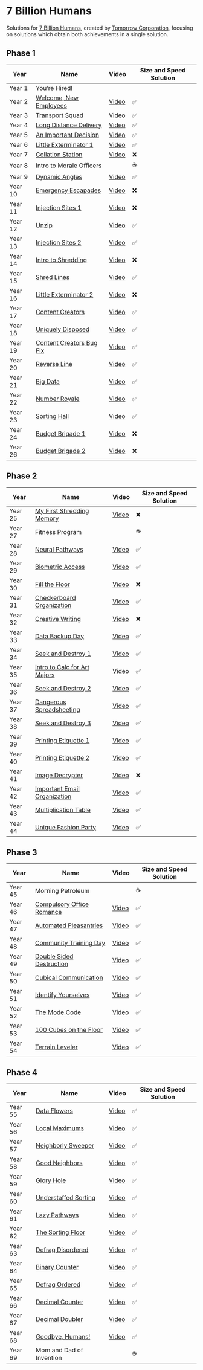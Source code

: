 # 7 Billion Humans

Solutions for [7 Billion Humans](https://tomorrowcorporation.com/7billionhumans), created by [Tomorrow Corporation](https://tomorrowcorporation.com), focusing on solutions which obtain both achievements in a single solution.

## Phase 1

| Year    | Name                                         | Video                                                | Size and Speed Solution |
|---------|----------------------------------------------|------------------------------------------------------|-------------------------|
| Year 1  | You’re Hired!                                |                                                      |                         |
| Year 2  | [Welcome, New Employees](Year02/README.md)   | [Video](https://www.youtube.com/watch?v=4mtJ3X_XIJ8) | &#x2705;                |
| Year 3  | [Transport Squad](Year03/README.md)          | [Video](https://www.youtube.com/watch?v=4mtJ3X_XIJ8) | &#x2705;                |
| Year 4  | [Long Distance Delivery](Year04/README.md)   | [Video](https://www.youtube.com/watch?v=4mtJ3X_XIJ8) | &#x2705;                |
| Year 5  | [An Important Decision](Year05/README.md)    | [Video](https://www.youtube.com/watch?v=4mtJ3X_XIJ8) | &#x2705;                |
| Year 6  | [Little Exterminator 1](Year06/README.md)    | [Video](https://www.youtube.com/watch?v=4mtJ3X_XIJ8) | &#x2705;                |
| Year 7  | [Collation Station](Year07/README.md)        | [Video](https://www.youtube.com/watch?v=4mtJ3X_XIJ8) | &#x274C;                |
| Year 8  | Intro to Morale Officers                     |                                                      | &#x2615;                |
| Year 9  | [Dynamic Angles](Year09/README.md)           | [Video](https://www.youtube.com/watch?v=1-6M_yS5SmQ) | &#x2705;                |
| Year 10 | [Emergency Escapades](Year10/README.md)      | [Video](https://www.youtube.com/watch?v=1-6M_yS5SmQ) | &#x274C;                |
| Year 11 | [Injection Sites 1](Year11/README.md)        | [Video](https://www.youtube.com/watch?v=1-6M_yS5SmQ) | &#x274C;                |
| Year 12 | [Unzip](Year12/README.md)                    | [Video](https://www.youtube.com/watch?v=DlpgCLl9MTo) | &#x2705;                |
| Year 13 | [Injection Sites 2](Year13/README.md)        | [Video](https://www.youtube.com/watch?v=DlpgCLl9MTo) | &#x2705;                |
| Year 14 | [Intro to Shredding](Year14/README.md)       | [Video](https://www.youtube.com/watch?v=DlpgCLl9MTo) | &#x274C;                |
| Year 15 | [Shred Lines](Year15/README.md)              | [Video](https://www.youtube.com/watch?v=Xm7pqxbYgOg) | &#x2705;                |
| Year 16 | [Little Exterminator 2](Year16/README.md)    | [Video](https://www.youtube.com/watch?v=Xm7pqxbYgOg) | &#x274C;                |
| Year 17 | [Content Creators](Year17/README.md)         | [Video](https://www.youtube.com/watch?v=Xm7pqxbYgOg) | &#x2705;                |
| Year 18 | [Uniquely Disposed](Year18/README.md)        | [Video](https://www.youtube.com/watch?v=Xm7pqxbYgOg) | &#x2705;                |
| Year 19 | [Content Creators Bug Fix](Year19/README.md) | [Video](https://www.youtube.com/watch?v=Xm7pqxbYgOg) | &#x2705;                |
| Year 20 | [Reverse Line](Year20/README.md)             | [Video](https://www.youtube.com/watch?v=Xm7pqxbYgOg) | &#x2705;                |
| Year 21 | [Big Data](Year21/README.md)                 | [Video](https://www.youtube.com/watch?v=ONfqP2TH_T0) | &#x2705;                |
| Year 22 | [Number Royale](Year22/README.md)            | [Video](https://www.youtube.com/watch?v=ONfqP2TH_T0) | &#x2705;                |
| Year 23 | [Sorting Hall](Year23/README.md)             | [Video](https://www.youtube.com/watch?v=ONfqP2TH_T0) | &#x2705;                |
| Year 24 | [Budget Brigade 1](Year24/README.md)         | [Video](https://www.youtube.com/watch?v=ONfqP2TH_T0) | &#x274C;                |
| Year 26 | [Budget Brigade 2](Year26/README.md)         | [Video](https://www.youtube.com/watch?v=jCHxZWsfqWM) | &#x274C;                |

## Phase 2

| Year    | Name                                             | Video                                                          | Size and Speed Solution |
|---------|--------------------------------------------------|----------------------------------------------------------------|-------------------------|
| Year 25 | [My First Shredding Memory](Year25/README.md)    | [Video](https://www.youtube.com/watch?v=jCHxZWsfqWM)           | &#x274C;                |
| Year 27 | Fitness Program                                  |                                                                | &#x2615;                |                                                                
| Year 28 | [Neural Pathways](Year28/README.md)              | [Video](https://www.youtube.com/watch?v=sjisK56tksw)</li></ul> | &#x2705;                |
| Year 29 | [Biometric Access](Year29/README.md)             | [Video](https://www.youtube.com/watch?v=sjisK56tksw)           | &#x2705;                |
| Year 30 | [Fill the Floor](Year30/README.md)               | [Video](https://www.youtube.com/watch?v=sjisK56tksw)           | &#x274C;                |
| Year 31 | [Checkerboard Organization](Year31/README.md)    | [Video](https://www.youtube.com/watch?v=sjisK56tksw)           | &#x2705;                |
| Year 32 | [Creative Writing](Year32/README.md)             | [Video](https://www.youtube.com/watch?v=L6XojZDO62k)           | &#x274C;                |
| Year 33 | [Data Backup Day](Year33/README.md)              | [Video](https://www.youtube.com/watch?v=L6XojZDO62k)           | &#x2705;                |
| Year 34 | [Seek and Destroy 1](Year34/README.md)           | [Video](https://www.youtube.com/watch?v=L6XojZDO62k)           | &#x2705;                |
| Year 35 | [Intro to Calc for Art Majors](Year35/README.md) | [Video](https://www.youtube.com/watch?v=L6XojZDO62k)           | &#x2705;                |
| Year 36 | [Seek and Destroy 2](Year36/README.md)           | [Video](https://www.youtube.com/watch?v=L6XojZDO62k)           | &#x2705;                |
| Year 37 | [Dangerous Spreadsheeting](Year37/README.md)     | [Video](https://www.youtube.com/watch?v=cfvubuPUocw)           | &#x2705;                |
| Year 38 | [Seek and Destroy 3](Year38/README.md)           | [Video](https://www.youtube.com/watch?v=cfvubuPUocw)           | &#x2705;                |
| Year 39 | [Printing Etiquette 1](Year39/README.md)         | [Video](https://www.youtube.com/watch?v=cfvubuPUocw)           | &#x2705;                |
| Year 40 | [Printing Etiquette 2](Year40/README.md)         | [Video](https://www.youtube.com/watch?v=cfvubuPUocw)           | &#x2705;                |
| Year 41 | [Image Decrypter](Year41/README.md)              | [Video](https://www.youtube.com/watch?v=uiThLg0lm5Y)           | &#x274C;                |
| Year 42 | [Important Email Organization](Year42/README.md) | [Video](https://www.youtube.com/watch?v=uiThLg0lm5Y)           | &#x2705;                |
| Year 43 | [Multiplication Table](Year43/README.md)         | [Video](https://www.youtube.com/watch?v=uiThLg0lm5Y)           | &#x2705;                |
| Year 44 | [Unique Fashion Party](Year44/README.md)         | [Video](https://www.youtube.com/watch?v=uiThLg0lm5Y)           | &#x2705;                |

## Phase 3

| Year    | Name                                          | Video                                                | Size and Speed Solution |
|---------|-----------------------------------------------|------------------------------------------------------|-------------------------|
| Year 45 | Morning Petroleum                             |                                                      | &#x2615;                |       
| Year 46 | [Compulsory Office Romance](Year46/README.md) | [Video](https://www.youtube.com/watch?v=avmCMdDR8xo) | &#x2705;                |
| Year 47 | [Automated Pleasantries](Year47/README.md)    | [Video](https://www.youtube.com/watch?v=avmCMdDR8xo) | &#x2705;                |
| Year 48 | [Community Training Day](Year48/README.md)    | [Video](https://www.youtube.com/watch?v=avmCMdDR8xo) | &#x2705;                |
| Year 49 | [Double Sided Destruction](Year49/README.md)  | [Video](https://www.youtube.com/watch?v=avmCMdDR8xo) | &#x2705;                |
| Year 50 | [Cubical Communication](Year50/README.md)     | [Video](https://www.youtube.com/watch?v=avmCMdDR8xo) | &#x2705;                |
| Year 51 | [Identify Yourselves](Year51/README.md)       | [Video](https://www.youtube.com/watch?v=jWEzwbqdFKc) | &#x2705;                |
| Year 52 | [The Mode Code](Year52/README.md)             | [Video](https://www.youtube.com/watch?v=jWEzwbqdFKc) | &#x2705;                |
| Year 53 | [100 Cubes on the Floor](Year53/README.md)    | [Video](https://www.youtube.com/watch?v=jWEzwbqdFKc) | &#x2705;                |
| Year 54 | [Terrain Leveler](Year54/README.md)           | [Video](https://www.youtube.com/watch?v=jWEzwbqdFKc) | &#x2705;                |

## Phase 4
| Year    | Name                                     | Video                                                | Size and Speed Solution |
|---------|------------------------------------------|------------------------------------------------------|-------------------------|
| Year 55 | [Data Flowers](Year55/README.md)         | [Video](https://www.youtube.com/watch?v=XAzqG4UMruk) | &#x2705;                |
| Year 56 | [Local Maximums](Year56/README.md)       | [Video](https://www.youtube.com/watch?v=XAzqG4UMruk) | &#x2705;                |
| Year 57 | [Neighborly Sweeper](Year57/README.md)   | [Video](https://www.youtube.com/watch?v=XAzqG4UMruk) | &#x2705;                |
| Year 58 | [Good Neighbors](Year58/README.md)       | [Video](https://www.youtube.com/watch?v=XAzqG4UMruk) | &#x2705;                |
| Year 59 | [Glory Hole](Year59/README.md)           | [Video](https://www.youtube.com/watch?v=gSDUI1Xwo64) | &#x2705;                |
| Year 60 | [Understaffed Sorting](Year60/README.md) | [Video](https://www.youtube.com/watch?v=gSDUI1Xwo64) | &#x2705;                |
| Year 61 | [Lazy Pathways](Year61/README.md)        | [Video](https://www.youtube.com/watch?v=gSDUI1Xwo64) | &#x2705;                |
| Year 62 | [The Sorting Floor](Year62/README.md)    | [Video](https://www.youtube.com/watch?v=gSDUI1Xwo64) | &#x2705;                |
| Year 63 | [Defrag Disordered](Year63/README.md)    | [Video](https://www.youtube.com/watch?v=8JYiH5ZqhuA) | &#x2705;                |
| Year 64 | [Binary Counter](Year64/README.md)       | [Video](https://www.youtube.com/watch?v=8JYiH5ZqhuA) | &#x2705;                |
| Year 65 | [Defrag Ordered](Year65/README.md)       | [Video](https://www.youtube.com/watch?v=8JYiH5ZqhuA) | &#x2705;                |
| Year 66 | [Decimal Counter](Year66/README.md)      | [Video](https://www.youtube.com/watch?v=EdfDd23WvIw) | &#x2705;                |
| Year 67 | [Decimal Doubler](Year67/README.md)      | [Video](https://www.youtube.com/watch?v=EdfDd23WvIw) | &#x2705;                |
| Year 68 | [Goodbye, Humans!](Year68/README.md)     | [Video](https://www.youtube.com/watch?v=EdfDd23WvIw) | &#x2705;                |
| Year 69 | Mom and Dad of Invention                 |                                                      | &#x2615;                |       
